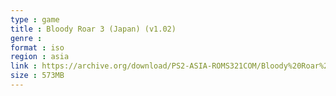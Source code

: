 ```yaml
---
type : game
title : Bloody Roar 3 (Japan) (v1.02)
genre : 
format : iso
region : asia
link : https://archive.org/download/PS2-ASIA-ROMS321COM/Bloody%20Roar%203%20%28Japan%29%20%28v1.02%29.7z
size : 573MB
---
```

